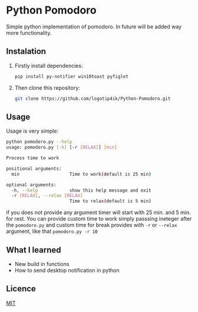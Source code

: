 # Python Pomodoro
Simple python implementation of pomodoro. In future will be added way more functionality.

## Instalation

1. Firstly install dependencies:
    ```bash
    pip install py-notifier win10toast pyfiglet
    ```
2. Then clone this repository:
    ```bash
    git clone https://github.com/logotip4ik/Python-Pomodoro.git
    ```

## Usage
Usage is very simple:
```bash
python pomodoro.py --help
usage: pomodoro.py [-h] [-r [RELAX]] [min]

Process time to work

positional arguments:
  min                   Time to work(default is 25 min)

optional arguments:
  -h, --help            show this help message and exit
  -r [RELAX], --relax [RELAX]
                        Time to relax(default is 5 min)
```

if you does not provide any argument timer will start with 25 min. and 5 min. for rest. You can provide custom time to work simply passsing ineteger after the ``pomodoro.py`` and custom time for break provides with ``-r`` or ``--relax`` argument, like that ``pomodoro.py -r 10``

## What I learned
* New build in functions
* How to send desktop notification in python

## Licence
[MIT](https://choosealicense.com/licenses/mit/)
